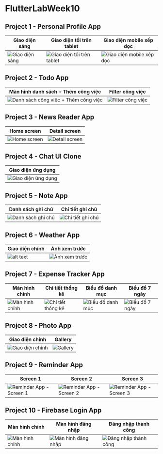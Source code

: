 # FlutterLabWeek10

## Project 1 - Personal Profile App
| Giao diện sáng | Giao diện tối trên tablet | Giao diện mobile xếp dọc |
|----------------|--------------------------|-------------------------|
| ![Giao diện sáng](image.png) | ![Giao diện tối trên tablet](image-2.png) | ![Giao diện mobile xếp dọc](image-1.png) |

## Project 2 - Todo App
| Màn hình danh sách + Thêm công việc | Filter công việc |
|------------------|----------------|
| ![Danh sách công việc + Thêm công việc](project2image-1.png)| ![Filter công việc](project2image.png) |

## Project 3 - News Reader App
| Home screen | Detail screen |
|-------------|---------------|
| ![Home screen](project3ui1.png) | ![Detail screen](project3ui2.png) |

## Project 4 - Chat UI Clone
| Giao diện ứng dụng |
|------------------|
| ![Giao diện ứng dụng](project4image.png) |

## Project 5 - Note App
| Danh sách ghi chú | Chi tiết ghi chú |
|-----------------|-----------------|
| ![Danh sách ghi chú](project5image-2.png) | ![Chi tiết ghi chú](project5image-1.png) |

## Project 6 - Weather App
| Giao diện chính | Ảnh xem trước |
|----------------|---------------|
| ![alt text](project6image.png) | ![Ảnh xem trước](project6image1.png) |

## Project 7 - Expense Tracker App
| Màn hình chính | Chi tiết thống kê | Biểu đồ danh mục | Biểu đồ 7 ngày |
|----------------|-----------------|-----------------|----------------|
| ![Màn hình chính](project7ui1.png) | ![Chi tiết thống kê](project7ui2.png) | ![Biểu đồ danh mục](project7ui3.png) | ![Biểu đồ 7 ngày](project7ui4.png) |

## Project 8 - Photo App
| Giao diện chính | Gallery |
|-----------------|---------|
| ![Giao diện chính](project8ui1.png) | ![Gallery](project8ui2.png) |

## Project 9 - Reminder App
| Screen 1 | Screen 2 | Screen 3 |
|----------|----------|----------|
| ![Reminder App - Screen 1](project9ui1.png) | ![Reminder App - Screen 2](project9ui2.png) | ![Reminder App - Screen 3](project9ui3.png) |

## Project 10 - Firebase Login App
| Màn hình chính | Màn hình đăng nhập | Đăng nhập thành công |
|----------------|-----------------|--------------------|
| ![Màn hình chính](project10ui1.png) | ![Màn hình đăng nhập](project10ui2.png) | ![Đăng nhập thành công](project10ui3.png) |
